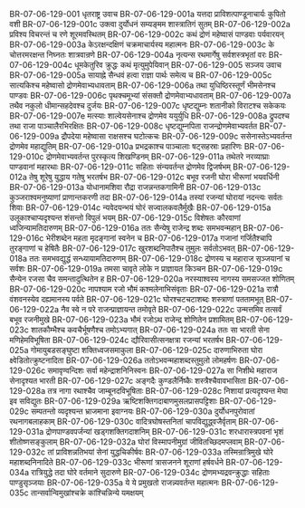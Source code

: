 BR-07-06-129-001	धृतराष्ट्र उवाच
BR-07-06-129-001a	यत्तदा प्राविशत्पाण्डूनाचार्यः कुपितो वशी
BR-07-06-129-001c	उक्त्वा दुर्योधनं सम्यङ्मम शास्त्रातिगं सुतम्
BR-07-06-129-002a	प्रविश्य विचरन्तं च रणे शूरमवस्थितम्
BR-07-06-129-002c	कथं द्रोणं महेष्वासं पाण्डवाः पर्यवारयन्
BR-07-06-129-003a	केऽरक्षन्दक्षिणं चक्रमाचार्यस्य महात्मनः
BR-07-06-129-003c	के चोत्तरमरक्षन्त निघ्नतः शात्रवान्रणे
BR-07-06-129-004a	नृत्यन्स रथमार्गेषु सर्वशस्त्रभृतां वरः
BR-07-06-129-004c	धूमकेतुरिव क्रुद्धः कथं मृत्युमुपेयिवान्
BR-07-06-129-005	सञ्जय उवाच
BR-07-06-129-005a	सायाह्ने सैन्धवं हत्वा राज्ञा पार्थः समेत्य च
BR-07-06-129-005c	सात्यकिश्च महेष्वासो द्रोणमेवाभ्यधावताम्
BR-07-06-129-006a	तथा युधिष्ठिरस्तूर्णं भीमसेनश्च पाण्डवः
BR-07-06-129-006c	पृथक्चमूभ्यां संसक्तौ द्रोणमेवाभ्यधावताम्
BR-07-06-129-007a	तथैव नकुलो धीमान्सहदेवश्च दुर्जयः
BR-07-06-129-007c	धृष्टद्युम्नः शतानीको विराटश्च सकेकयः
BR-07-06-129-007e	मत्स्याः शाल्वेयसेनाश्च द्रोणमेव ययुर्युधि
BR-07-06-129-008a	द्रुपदश्च तथा राजा पाञ्चालैरभिरक्षितः
BR-07-06-129-008c	धृष्टद्युम्नपिता राजन्द्रोणमेवाभ्यवर्तत
BR-07-06-129-009a	द्रौपदेया महेष्वासा राक्षसश्च घटोत्कचः
BR-07-06-129-009c	ससेनास्तेऽभ्यवर्तन्त द्रोणमेव महाद्युतिम्
BR-07-06-129-010a	प्रभद्रकाश्च पाञ्चालाः षट्सहस्राः प्रहारिणः
BR-07-06-129-010c	द्रोणमेवाभ्यवर्तन्त पुरस्कृत्य शिखण्डिनम्
BR-07-06-129-011a	तथेतरे नरव्याघ्राः पाण्डवानां महारथाः
BR-07-06-129-011c	सहिताः संन्यवर्तन्त द्रोणमेव द्विजर्षभम्
BR-07-06-129-012a	तेषु शूरेषु युद्धाय गतेषु भरतर्षभ
BR-07-06-129-012c	बभूव रजनी घोरा भीरूणां भयवर्धिनी
BR-07-06-129-013a	योधानामशिवा रौद्रा राजन्नन्तकगामिनी
BR-07-06-129-013c	कुञ्जराश्वमनुष्याणां प्राणान्तकरणी तदा
BR-07-06-129-014a	तस्यां रजन्यां घोरायां नदन्त्यः सर्वतः शिवाः
BR-07-06-129-014c	न्यवेदयन्भयं घोरं सज्वालकवलैर्मुखैः
BR-07-06-129-015a	उलूकाश्चाप्यदृश्यन्त शंसन्तो विपुलं भयम्
BR-07-06-129-015c	विशेषतः कौरवाणां ध्वजिन्यामतिदारुणम्
BR-07-06-129-016a	ततः सैन्येषु राजेन्द्र शब्दः समभवन्महान्
BR-07-06-129-016c	भेरीशब्देन महता मृदङ्गानां स्वनेन च
BR-07-06-129-017a	गजानां गर्जितैश्चापि तुरङ्गाणां च हेषितैः
BR-07-06-129-017c	खुरशब्दनिपातैश्च तुमुलः सर्वतोऽभवत्
BR-07-06-129-018a	ततः समभवद्युद्धं सन्ध्यायामतिदारुणम्
BR-07-06-129-018c	द्रोणस्य च महाराज सृञ्जयानां च सर्वशः
BR-07-06-129-019a	तमसा चावृते लोके न प्राज्ञायत किञ्चन
BR-07-06-129-019c	सैन्येन रजसा चैव समन्तादुत्थितेन ह
BR-07-06-129-020a	नरस्याश्वस्य नागस्य समसज्जत शोणितम्
BR-07-06-129-020c	नापश्याम रजो भौमं कश्मलेनाभिसंवृताः
BR-07-06-129-021a	रात्रौ वंशवनस्येव दह्यमानस्य पर्वते
BR-07-06-129-021c	घोरश्चटचटाशब्दः शस्त्राणां पततामभूत्
BR-07-06-129-022a	नैव स्वे न परे राजन्प्राज्ञायन्त तमोवृते
BR-07-06-129-022c	उन्मत्तमिव तत्सर्वं बभूव रजनीमुखे
BR-07-06-129-023a	भौमं रजोऽथ राजेन्द्र शोणितेन प्रशामितम्
BR-07-06-129-023c	शातकौम्भैश्च कवचैर्भूषणैश्च तमोऽभ्यगात्
BR-07-06-129-024a	ततः सा भारती सेना मणिहेमविभूषिता
BR-07-06-129-024c	द्यौरिवासीत्सनक्षत्रा रजन्यां भरतर्षभ
BR-07-06-129-025a	गोमायुबडसङ्घुष्टा शक्तिध्वजसमाकुला
BR-07-06-129-025c	दारुणाभिरुता घोरा क्ष्वेडितोत्क्रुष्टनादिता
BR-07-06-129-026a	ततोऽभवन्महाशब्दस्तुमुलो लोमहर्षणः
BR-07-06-129-026c	समावृण्वन्दिशः सर्वा महेन्द्राशनिनिस्वनः
BR-07-06-129-027a	सा निशीथे महाराज सेनादृश्यत भारती
BR-07-06-129-027c	अङ्गदैः कुण्डलैर्निष्कैः शस्त्रैश्चैवावभासिता
BR-07-06-129-028a	तत्र नागा रथाश्चैव जाम्बूनदविभूषिताः
BR-07-06-129-028c	निशायां प्रत्यदृश्यन्त मेघा इव सविद्युतः
BR-07-06-129-029a	ऋष्टिशक्तिगदाबाणमुसलप्रासपट्टिशाः
BR-07-06-129-029c	सम्पतन्तो व्यदृश्यन्त भ्राजमाना इवाग्नयः
BR-07-06-129-030a	दुर्योधनपुरोवातां रथनागबलाहकाम्
BR-07-06-129-030c	वादित्रघोषस्तनितां चापविद्युद्ध्वजैर्वृताम्
BR-07-06-129-031a	द्रोणपाण्डवपर्जन्यां खड्गशक्तिगदाशनिम्
BR-07-06-129-031c	शरधारास्त्रपवनां भृशं शीतोष्णसङ्कुलाम्
BR-07-06-129-032a	घोरां विस्मापनीमुग्रां जीवितच्छिदमप्लवाम्
BR-07-06-129-032c	तां प्राविशन्नतिभयां सेनां युद्धचिकीर्षवः
BR-07-06-129-033a	तस्मिन्रात्रिमुखे घोरे महाशब्दनिनादिते
BR-07-06-129-033c	भीरूणां त्रासजनने शूराणां हर्षवर्धने
BR-07-06-129-034a	रात्रियुद्धे तदा घोरे वर्तमाने सुदारुणे
BR-07-06-129-034c	द्रोणमभ्यद्रवन्क्रुद्धाः सहिताः पाण्डुसृञ्जयाः
BR-07-06-129-035a	ये ये प्रमुखतो राजन्न्यवर्तन्त महात्मनः
BR-07-06-129-035c	तान्सर्वान्विमुखांश्चक्रे कांश्चिन्निन्ये यमक्षयम्
